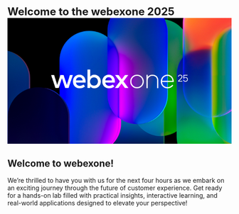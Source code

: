 <div style="font-size: 24px; font-weight: bold;">Welcome to the webexone 2025</div>

<img src="assets/Index/webexone.png" />

## Welcome to **webexone!**

We’re thrilled to have you with us for the next four hours as we embark on an exciting journey through the future of customer experience. Get ready for a hands-on lab filled with practical insights, interactive learning, and real-world applications designed to elevate your perspective!
